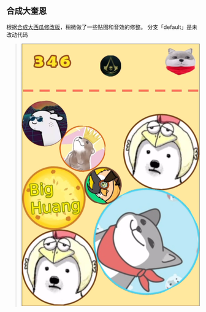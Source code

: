 ## 合成大奎恩
根据[合成大西瓜修改版](https://github.com/bullhe4d/bigwatermelon)，稍微做了一些贴图和音效的修整。
分支「default」是未改动代码
> ![image](https://github.com/ZhentangHe/BigQuinGame/blob/main/cover.PNG)
